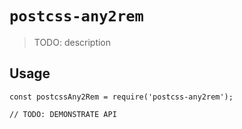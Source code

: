 # `postcss-any2rem`

> TODO: description

## Usage

```
const postcssAny2Rem = require('postcss-any2rem');

// TODO: DEMONSTRATE API
```
